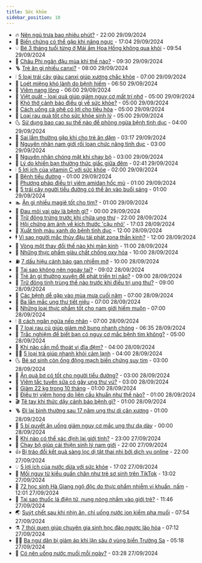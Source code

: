 ```yaml
---
title: Sức khỏe
sidebar_position: 10
---
```


<!-- vnexpress-suc-khoe:START -->
- 🔥 [Nên ngủ trưa bao nhiêu phút?](https://vnexpress.net/nen-ngu-trua-bao-nhieu-phut-4798188.html) - 22:00 29/09/2024
- 🥰 [Biến chứng có thể gặp khi nâng ngực](https://vnexpress.net/bien-chung-co-the-gap-khi-nang-nguc-4794353.html) - 17:04 29/09/2024
- 💡 [Bé 3 tháng tuổi từng ở Mái ấm Hoa Hồng không qua khỏi](https://vnexpress.net/be-3-thang-tuoi-tung-o-mai-am-hoa-hong-khong-qua-khoi-4798245.html) - 09:54 29/09/2024
- 🤗 [Châu Phi ngăn đậu mùa khỉ thế nào?](https://vnexpress.net/chau-phi-ngan-dau-mua-khi-the-nao-4798222.html) - 09:30 29/09/2024
- 🪜 [Trẻ ăn gì nhiều canxi?](https://vnexpress.net/tre-an-gi-nhieu-canxi-4798196.html) - 08:00 29/09/2024
- 🕯 [5 loại trái cây giàu canxi giúp xương chắc khỏe](https://vnexpress.net/5-loai-trai-cay-giau-canxi-giup-xuong-chac-khoe-4797605.html) - 07:00 29/09/2024
- 🤭 [Loét miệng khó lành do bệnh hiếm](https://vnexpress.net/loet-mieng-kho-lanh-do-benh-hiem-4798235.html) - 06:50 29/09/2024
- 👀 [Viêm nang lông](https://vnexpress.net/viem-nang-long-4797398.html) - 06:00 29/09/2024
- 🌋 [Việt quất - loại quả giúp giảm nguy cơ mất trí nhớ](https://vnexpress.net/viet-quat-loai-qua-giup-giam-nguy-co-mat-tri-nho-4797587.html) - 05:00 29/09/2024
- 🫶 [Khó thở cảnh báo điều gì về sức khỏe?](https://vnexpress.net/kho-tho-canh-bao-dieu-gi-ve-suc-khoe-4798197.html) - 05:00 29/09/2024
- 🦆 [Cách uống cà phê có lợi cho tiêu hóa](https://vnexpress.net/cach-uong-ca-phe-co-loi-cho-tieu-hoa-4798171.html) - 05:00 29/09/2024
- 🚀 [Loại rau quả tốt cho sức khỏe sinh lý](https://vnexpress.net/loai-rau-qua-tot-cho-suc-khoe-sinh-ly-4798127.html) - 05:00 29/09/2024
- 🌜 [Sử dụng bao cao su thế nào để phòng ngừa bệnh tình dục](https://vnexpress.net/su-dung-bao-cao-su-the-nao-de-phong-ngua-benh-tinh-duc-4798112.html) - 04:00 29/09/2024
- 🧰 [Sai lầm thường gặp khi cho trẻ ăn dặm](https://vnexpress.net/sai-lam-thuong-gap-khi-cho-tre-an-dam-4798063.html) - 03:17 29/09/2024
- 💫 [Nguyên nhân nam giới rối loạn chức năng tình dục](https://vnexpress.net/nguyen-nhan-nam-gioi-roi-loan-chuc-nang-tinh-duc-4798110.html) - 03:00 29/09/2024
- 🌝 [Nguyên nhân chóng mặt khi chạy bộ](https://vnexpress.net/nguyen-nhan-chong-mat-khi-chay-bo-4798096.html) - 03:00 29/09/2024
- 🗽 [Lý do khiến bạn thường thức giấc giữa đêm](https://vnexpress.net/ly-do-khien-ban-thuong-thuc-giac-giua-dem-4798070.html) - 02:41 29/09/2024
- 🕯 [5 lợi ích của vitamin C với sức khỏe](https://vnexpress.net/5-loi-ich-cua-vitamin-c-voi-suc-khoe-4798120.html) - 02:00 29/09/2024
- 🦅 [Bệnh tiểu đường](https://vnexpress.net/benh-tieu-duong-4798125.html) - 01:00 29/09/2024
- 🦆 [Phương pháp điều trị viêm amidan hốc mủ](https://vnexpress.net/phuong-phap-dieu-tri-viem-amidan-hoc-mu-4798079.html) - 01:00 29/09/2024
- 🎊 [5 trái cây người tiểu đường có thể ăn vào buổi sáng](https://vnexpress.net/5-trai-cay-nguoi-tieu-duong-co-the-an-vao-buoi-sang-4798077.html) - 01:00 29/09/2024
- 🏊 [Ăn gì nhiều magiê tốt cho tim?](https://vnexpress.net/an-gi-nhieu-magie-tot-cho-tim-4798066.html) - 01:00 29/09/2024
- 📝 [Đau mỏi vai gáy là bệnh gì?](https://vnexpress.net/dau-moi-vai-gay-la-benh-gi-4798056.html) - 00:00 29/09/2024
- 💯 [Trữ đông trứng trước khi chữa ung thư](https://vnexpress.net/tru-dong-trung-truoc-khi-chua-ung-thu-4796422.html) - 22:00 28/09/2024
- 🌊 [Hội chứng ám ảnh về kích thước &#39;cậu nhỏ&#39;](https://vnexpress.net/hoi-chung-am-anh-ve-kich-thuoc-cau-nho-4797339.html) - 17:03 28/09/2024
- 🚀 [Xuất tinh màu xanh do bệnh tình dục](https://vnexpress.net/xuat-tinh-mau-xanh-do-benh-tinh-duc-4796976.html) - 12:00 28/09/2024
- 🕴 [Vì sao người mắc thủy đậu tái phát zona thần kinh?](https://vnexpress.net/vi-sao-nguoi-mac-thuy-dau-tai-phat-zona-than-kinh-4798041.html) - 12:00 28/09/2024
- 🗽 [Vòng một thay đổi thế nào khi mãn kinh](https://vnexpress.net/vong-mot-thay-doi-the-nao-khi-man-kinh-4798000.html) - 11:00 28/09/2024
- 🎡 [Những thực phẩm giàu chất chống oxy hóa](https://vnexpress.net/nhung-thuc-pham-giau-chat-chong-oxy-hoa-4797973.html) - 10:00 28/09/2024
- ⛽️ [7 dấu hiệu cảnh báo gan nhiễm mỡ](https://vnexpress.net/7-dau-hieu-canh-bao-gan-nhiem-mo-4797969.html) - 10:00 28/09/2024
- 🦆 [Tại sao không nên ngoáy tai?](https://vnexpress.net/tai-sao-khong-nen-ngoay-tai-4796194.html) - 09:02 28/09/2024
- 🤩 [Trẻ ăn gì thường xuyên để phát triển trí não?](https://vnexpress.net/tre-an-gi-thuong-xuyen-de-phat-trien-tri-nao-4798036.html) - 09:00 28/09/2024
- 🦒 [Trữ đông tinh trùng thế nào trước khi điều trị ung thư?](https://vnexpress.net/tru-dong-tinh-trung-the-nao-truoc-khi-dieu-tri-ung-thu-4798034.html) - 09:00 28/09/2024
- 💫 [Các bệnh dễ gặp vào mùa mưa cuối năm](https://vnexpress.net/cac-benh-de-gap-vao-mua-mua-cuoi-nam-4798040.html) - 07:00 28/09/2024
- 🐘 [Ba lần mắc ung thư tiết niệu](https://vnexpress.net/ba-lan-mac-ung-thu-tiet-nieu-4798032.html) - 07:00 28/09/2024
- 🚀 [Những loại thực phẩm tốt cho nam giới hiếm muộn](https://vnexpress.net/nhung-loai-thuc-pham-tot-cho-nam-gioi-hiem-muon-4798027.html) - 07:00 28/09/2024
- 🕯 [8 cách ngăn ngừa nếp nhăn](https://vnexpress.net/8-cach-ngan-ngua-nep-nhan-4797962.html) - 07:00 28/09/2024
- 🦏 [7 loại rau củ giúp giảm mỡ bụng nhanh chóng](https://vnexpress.net/7-loai-rau-cu-giup-giam-mo-bung-nhanh-chong-4797602.html) - 06:35 28/09/2024
- 🦄 [Trắc nghiệm để biết bạn có nguy cơ mắc bệnh tim không?](https://vnexpress.net/trac-nghiem-de-biet-ban-co-nguy-co-mac-benh-tim-khong-4797992.html) - 05:00 28/09/2024
- 🦒 [Khi nào cần mổ thoát vị đĩa đệm?](https://vnexpress.net/khi-nao-can-mo-thoat-vi-dia-dem-4797993.html) - 04:00 28/09/2024
- 👨‍🏫 [5 loại trà giúp nhanh khỏi cảm lạnh](https://vnexpress.net/5-loai-tra-giup-nhanh-khoi-cam-lanh-4797983.html) - 04:00 28/09/2024
- 🌜 [Bé sơ sinh còn ống động mạch biến chứng suy tim](https://vnexpress.net/be-so-sinh-con-ong-dong-mach-bien-chung-suy-tim-4797888.html) - 03:00 28/09/2024
- 🚀 [Ăn quả bơ có tốt cho người tiểu đường?](https://vnexpress.net/an-qua-bo-co-tot-cho-nguoi-tieu-duong-4797826.html) - 03:00 28/09/2024
- 💃 [Viêm tắc tuyến sữa có gây ung thư vú?](https://vnexpress.net/viem-tac-tuyen-sua-co-gay-ung-thu-vu-4797769.html) - 03:00 28/09/2024
- 💯 [Giảm 22 kg trong 10 tháng](https://vnexpress.net/giam-22-kg-trong-10-thang-4797778.html) - 01:00 28/09/2024
- 🤔 [Điều trị viêm họng do liên cầu khuẩn như thế nào?](https://vnexpress.net/dieu-tri-viem-hong-do-lien-cau-khuan-nhu-the-nao-4797774.html) - 01:00 28/09/2024
- 🎬 [Tê tay khi thức dậy cảnh báo bệnh gì?](https://vnexpress.net/te-tay-khi-thuc-day-canh-bao-benh-gi-4797759.html) - 01:00 28/09/2024
- 🪜 [Đi lại bình thường sau 17 năm ung thư di căn xương](https://vnexpress.net/di-lai-binh-thuong-sau-17-nam-ung-thu-di-can-xuong-4797756.html) - 01:00 28/09/2024
- 🦣 [5 bí quyết ăn uống giảm nguy cơ mắc ung thư dạ dày](https://vnexpress.net/5-bi-quyet-an-uong-giam-nguy-co-mac-ung-thu-da-day-4797742.html) - 00:00 28/09/2024
- 🧐 [Khi nào có thể xác định lại giới tính?](https://vnexpress.net/khi-nao-co-the-xac-dinh-lai-gioi-tinh-4794903.html) - 23:00 27/09/2024
- 🤡 [Chạy bộ giúp cải thiện sinh lý nam giới](https://vnexpress.net/chay-bo-giup-cai-thien-sinh-ly-nam-gioi-4796939.html) - 22:00 27/09/2024
- 👍 [Bị tráo đổi kết quả sàng lọc dị tật thai nhi bởi dịch vụ online](https://vnexpress.net/bi-trao-doi-ket-qua-sang-loc-di-tat-thai-nhi-boi-dich-vu-online-4794551.html) - 22:00 27/09/2024
- 💡 [5 lợi ích của nước dừa với sức khỏe](https://vnexpress.net/5-loi-ich-cua-nuoc-dua-voi-suc-khoe-4797073.html) - 17:02 27/09/2024
- 💯 [Mối nguy từ kiểu quấn chăn như trẻ sơ sinh trên TikTok](https://vnexpress.net/moi-nguy-tu-trao-luu-quan-chan-nhu-tre-so-sinh-tren-tiktok-4797858.html) - 13:02 27/09/2024
- 🧠 [72 học sinh Hà Giang ngộ độc do thực phẩm nhiễm vi khuẩn, nấm](https://vnexpress.net/72-hoc-sinh-ha-giang-ngo-doc-do-thuc-pham-nhiem-vi-khuan-nam-4797787.html) - 12:01 27/09/2024
- 🎡 [Tại sao thuốc lá điện tử, nung nóng nhắm vào giới trẻ?](https://vnexpress.net/tai-sao-thuoc-la-dien-tu-nung-nong-nham-vao-gioi-tre-4797864.html) - 11:46 27/09/2024
- 🌏 [Suýt chết sau khi nhịn ăn, chỉ uống nước ion kiềm pha muối](https://vnexpress.net/suyt-chet-sau-khi-nhin-an-chi-uong-nuoc-ion-kiem-pha-muoi-4797731.html) - 07:54 27/09/2024
- ⚗️ [7 thói quen giúp chuyên gia sinh học đảo ngược lão hóa](https://vnexpress.net/7-thoi-quen-giup-chuyen-gia-sinh-hoc-dao-nguoc-lao-hoa-4797595.html) - 07:12 27/09/2024
- 👨‍🏫 [Ba ngư dân bị giảm áp khi lặn sâu ở vùng biển Trường Sa](https://vnexpress.net/ba-ngu-dan-bi-giam-ap-khi-lan-sau-o-vung-bien-truong-sa-4797688.html) - 05:18 27/09/2024
- 🤖 [Có nên uống nước muối mỗi ngày?](https://vnexpress.net/co-nen-uong-nuoc-muoi-moi-ngay-4797224.html) - 03:28 27/09/2024<!-- vnexpress-suc-khoe:END -->

